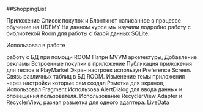 ##ShoppingList

Приложение Список покупок и Блонткнот написанное в процессе обучение на UDEMY На данном курсе мы изучили подробно работу с библиотекой Room для работы с базой данных SQLite.

Использовал в работе

работу с БД при помощи ROOM
Патрн MVVM архетектуры,
Добавление рекламы
Встроенные покупки в приложение
Публикация приложения для тестов в PlayMarket
Экран настроек используя Preference Screen.
Связь различных таблиц в БД ROOM.
Изменение темы приложения через настройки которые сам создал
Рзметка для экранов,
Использовал Fragment
Использова AlertDialog для ввода данных и оповещения пользователя.
Использование RecyclerView Adapter и RecyclerView, разная разметка для одного адаптера.
LiveData
